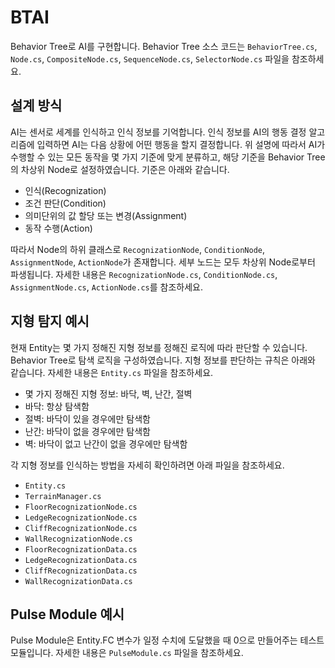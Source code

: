 # BTAI
Behavior Tree로 AI를 구현합니다. Behavior Tree 소스 코드는 `BehaviorTree.cs`, `Node.cs`, `CompositeNode.cs`, `SequenceNode.cs`, `SelectorNode.cs` 파일을 참조하세요.

## 설계 방식
AI는 센서로 세계를 인식하고 인식 정보를 기억합니다. 인식 정보를 AI의 행동 결정 알고리즘에 입력하면 AI는 다음 상황에 어떤 행동을 할지 결정합니다.
위 설명에 따라서 AI가 수행할 수 있는 모든 동작을 몇 가지 기준에 맞게 분류하고, 해당 기준을 Behavior Tree의 차상위 Node로 설정하였습니다. 기준은 아래와 같습니다.
- 인식(Recognization)
- 조건 판단(Condition)
- 의미단위의 값 할당 또는 변경(Assignment)
- 동작 수행(Action)

따라서 Node의 하위 클래스로 `RecognizationNode`, `ConditionNode`, `AssignmentNode`, `ActionNode`가 존재합니다. 세부 노드는 모두 차상위 Node로부터 파생됩니다.
자세한 내용은 `RecognizationNode.cs`, `ConditionNode.cs`, `AssignmentNode.cs`, `ActionNode.cs`를 참조하세요.

## 지형 탐지 예시
현재 Entity는 몇 가지 정해진 지형 정보를 정해진 로직에 따라 판단할 수 있습니다. Behavior Tree로 탐색 로직을 구성하였습니다. 지형 정보를 판단하는 규칙은 아래와 같습니다.
자세한 내용은 `Entity.cs` 파일을 참조하세요.
- 몇 가지 정해진 지형 정보: 바닥, 벽, 난간, 절벽
- 바닥: 항상 탐색함
- 절벽: 바닥이 있을 경우에만 탐색함
- 난간: 바닥이 없을 경우에만 탐색함
- 벽: 바닥이 없고 난간이 없을 경우에만 탐색함

각 지형 정보를 인식하는 방법을 자세히 확인하려면 아래 파일을 참조하세요.
- `Entity.cs`
- `TerrainManager.cs`
- `FloorRecognizationNode.cs`
- `LedgeRecognizationNode.cs`
- `CliffRecognizationNode.cs`
- `WallRecognizationNode.cs`
- `FloorRecognizationData.cs`
- `LedgeRecognizationData.cs`
- `CliffRecognizationData.cs`
- `WallRecognizationData.cs`

## Pulse Module 예시
Pulse Module은 Entity.FC 변수가 일정 수치에 도달했을 때 0으로 만들어주는 테스트 모듈입니다. 자세한 내용은 `PulseModule.cs` 파일을 참조하세요.
